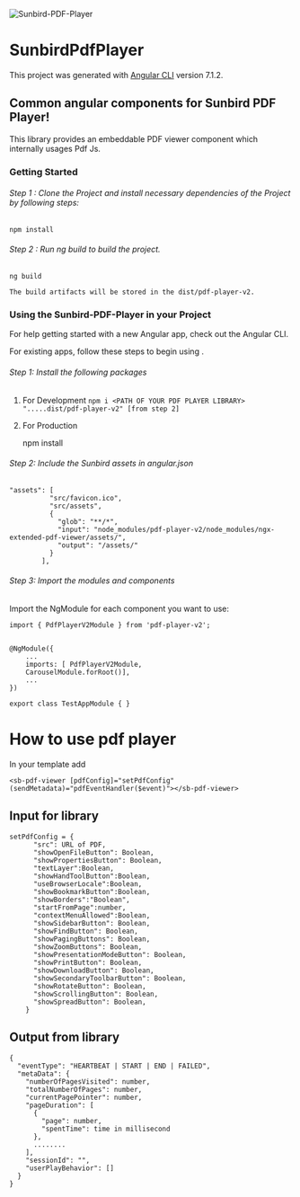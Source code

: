 ![Sunbird-PDF-Player](https://github.com/rahulshukla/sunbird-pdf-v2-ng7/workflows/Sunbird-PDF-Player/badge.svg)
# SunbirdPdfPlayer

This project was generated with [Angular CLI](https://github.com/angular/angular-cli) version 7.1.2.

## Common angular components for Sunbird PDF Player!

This library provides an embeddable PDF viewer component which internally usages  Pdf Js.

### Getting Started

###### Step 1 : Clone the Project and install necessary dependencies of the Project by following steps:  

    npm install 

###### Step 2 : Run ng build to build the project.

    ng build

    The build artifacts will be stored in the dist/pdf-player-v2.


### Using the Sunbird-PDF-Player in your Project 

For help getting started with a new Angular app, check out the Angular CLI.

For existing apps, follow these steps to begin using .

###### Step 1: Install the following packages

 1. For Development 
  `npm i <PATH OF YOUR PDF PLAYER LIBRARY>  ".....dist/pdf-player-v2" [from step 2]`

 3. For Production
	 
     npm install
  
######  Step 2: Include the Sunbird assets in angular.json 

    "assets": [
              "src/favicon.ico",
              "src/assets",
              {
                "glob": "**/*",
                "input": "node_modules/pdf-player-v2/node_modules/ngx-extended-pdf-viewer/assets/",
                "output": "/assets/"
              }
            ],

######  Step 3: Import the modules and components

Import the NgModule for each component you want to use:

    import { PdfPlayerV2Module } from 'pdf-player-v2';


    @NgModule({
	    ...
	    imports: [ PdfPlayerV2Module,
        CarouselModule.forRoot()],
	    ...
    })

    export class TestAppModule { }

# How to use pdf player 
In your template add 

	<sb-pdf-viewer [pdfConfig]="setPdfConfig" (sendMetadata)="pdfEventHandler($event)"></sb-pdf-viewer>

## Input for library 

    setPdfConfig = {
          "src": URL of PDF,
          "showOpenFileButton": Boolean,
          "showPropertiesButton": Boolean,
          "textLayer":Boolean,
          "showHandToolButton":Boolean,
          "useBrowserLocale":Boolean,
          "showBookmarkButton":Boolean,
          "showBorders":"Boolean",
          "startFromPage":number,
          "contextMenuAllowed":Boolean,
          "showSidebarButton": Boolean,
          "showFindButton": Boolean,
          "showPagingButtons": Boolean,
          "showZoomButtons": Boolean,
          "showPresentationModeButton": Boolean,
          "showPrintButton": Boolean,
          "showDownloadButton": Boolean,
          "showSecondaryToolbarButton": Boolean,
          "showRotateButton": Boolean,
          "showScrollingButton": Boolean,
          "showSpreadButton": Boolean,
        }

## Output from library

    {
      "eventType": "HEARTBEAT | START | END | FAILED",
      "metaData": {
        "numberOfPagesVisited": number,
        "totalNumberOfPages": number,
        "currentPagePointer": number,
        "pageDuration": [
          {
            "page": number,
            "spentTime": time in millisecond
          },
          ........
        ],
        "sessionId": "",
        "userPlayBehavior": []
      }
    }
